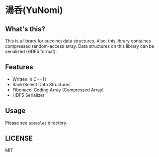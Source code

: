 # 湯呑(YuNomi)

## What's this?
This is a library for succinct data structures.
Also, this library containes compressed random-access array.
Data structures on this library can be serialized (HDF5 format).

## Features
* Written in C++11
* Rank/Select Data Structures
* Fibonacci Coding Array (Compressed Array)
* HDF5 Serializer

## Usage
Please see `examples` directory.

## LICENSE
MIT
